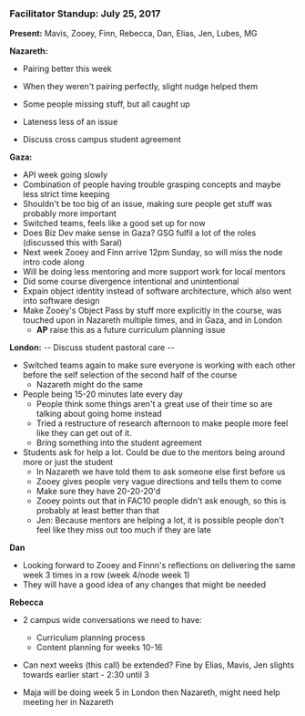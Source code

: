 ### Facilitator Standup: July 25, 2017

**Present:** Mavis, Zooey, Finn, Rebecca, Dan, Elias, Jen, Lubes, MG

**Nazareth:**
- Pairing better this week
- When they weren't pairing perfectly, slight nudge helped them
- Some people missing stuff, but all caught up
- Lateness less of an issue

- Discuss cross campus student agreement

**Gaza:**
- API week going slowly
- Combination of people having trouble grasping concepts and maybe less strict time keeping
- Shouldn't be too big of an issue, making sure people get stuff was probably more important
- Switched teams, feels like a good set up for now
- Does Biz Dev make sense in Gaza? GSG fulfil a lot of the roles (discussed this with Saral)
- Next week Zooey and Finn arrive 12pm Sunday, so will miss the node intro code along
- Will be doing less mentoring and more support work for local mentors
- Did some course divergence intentional and unintentional
- Expain object identity instead of software architecture, which also went into software design
- Make Zooey's Object Pass by stuff more explicitly in the course, was touched upon in Nazareth multiple times, and in Gaza, and in London 
  - **AP** raise this as a future curriculum planning issue

**London:**
-- Discuss student pastoral care --

- Switched teams again to make sure everyone is working with each other before the self selection of the second half of the course
  - Nazareth might do the same
- People being 15-20 minutes late every day
  - People think some things aren't a great use of their time so are talking about going home instead
  - Tried a restructure of research afternoon to make people more feel like they can get out of it.
  - Bring something into the student agreement
- Students ask for help a lot. Could be due to the mentors being around more or just the student
  - In Nazareth we have told them to ask someone else first before us
  - Zooey gives people very vague directions and tells them to come
  - Make sure they have 20-20-20'd
  - Zooey points out that in FAC10 people didn't ask enough, so this is probably at least better than that
  - Jen: Because mentors are helping a lot, it is possible people don't feel like they miss out too much if they are late 

**Dan**

- Looking forward to Zooey and Finnn's reflections on delivering the same week 3 times in a row (week 4/node week 1)
- They will have a good idea of any changes that might be needed

**Rebecca**

- 2 campus wide conversations we need to have:
  - Curriculum planning process
  - Content planning for weeks 10-16
- Can next weeks (this call) be extended? Fine by Elias, Mavis, Jen slights towards earlier start - 2:30 until 3

- Maja will be doing week 5 in London then Nazareth, might need help meeting her in Nazareth